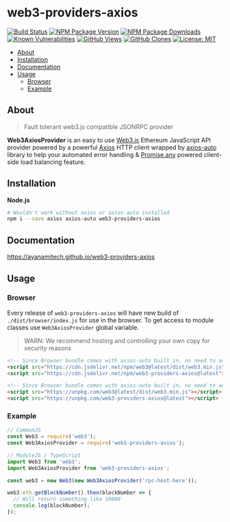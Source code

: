 # web3-providers-axios

[![Build Status](https://github.com/ayanamitech/web3-providers-axios/actions/workflows/test.yml/badge.svg)](https://github.com/ayanamitech/web3-providers-axios/actions)
[![NPM Package Version](https://img.shields.io/npm/v/web3-providers-axios.svg)](https://npmjs.org/package/web3-providers-axios)
[![NPM Package Downloads](https://img.shields.io/npm/dm/web3-providers-axios.svg)](https://npmjs.org/package/web3-providers-axios)
[![Known Vulnerabilities](https://snyk.io/test/github/ayanamitech/web3-providers-axios/badge.svg?style=flat-square)](https://snyk.io/test/github/ayanamitech/web3-providers-axios)
[![GitHub Views](https://img.shields.io/badge/dynamic/json?color=green&label=Views&query=uniques&url=https://github.com/ayanamitech/node-github-repo-stats/blob/main/data/ayanamitech/web3-providers-axios/views.json?raw=True&logo=github)](https://github.com/ayanamitech/web3-providers-axios)
[![GitHub Clones](https://img.shields.io/badge/dynamic/json?color=success&label=Clone&query=uniques&url=https://github.com/ayanamitech/node-github-repo-stats/blob/main/data/ayanamitech/web3-providers-axios/clone.json?raw=True&logo=github)](https://github.com/ayanamitech/web3-providers-axios)
[![License: MIT](https://img.shields.io/github/license/ayanamitech/web3-providers-axios)](https://www.gnu.org/licenses/gpl-3.0.en.html)

- [About](#about)
- [Installation](#installation)
- [Documentation](#documentation)
- [Usage](#usage)
  - [Browser](#browser)
  - [Example](#example)

## About

> Fault tolerant web3.js compatible JSONRPC provider

**Web3AxiosProvider** is an easy to use [Web3.js](https://web3js.readthedocs.io/en/v1.7.3/) Ethereum JavaScript API provider powered by a powerful [Axios](https://axios-http.com/) HTTP client wrapped by [axios-auto](https://ayanamitech.github.io/axios-auto) library to help your automated error handling & [Promise.any](https://developer.mozilla.org/en-US/docs/Web/JavaScript/Reference/Global_Objects/Promise/any) powered client-side load balancing feature.

## Installation

**Node.js**

```bash
# Wouldn't work without axios or axios-auto installed
npm i --save axios axios-auto web3-providers-axios
```

## Documentation

https://ayanamitech.github.io/web3-providers-axios

## Usage

### Browser

Every release of `web3-providers-axios` will have new build of `./dist/browser/index.js` for use in the browser. To get access to module classes use `Web3AxiosProvider` global variable.

> WARN: We recommend hosting and controlling your own copy for security reasons

```html
<!-- Since Browser bundle comes with axios-auto built in, no need to add additional axios or axios-auto dependency -->
<script src="https://cdn.jsdelivr.net/npm/web3@latest/dist/web3.min.js"></script>
<script src="https://cdn.jsdelivr.net/npm/web3-providers-axios@latest"></script>
```

```html
<!-- Since Browser bundle comes with axios-auto built in, no need to add additional axios or axios-auto dependency -->
<script src="https://unpkg.com/web3@latest/dist/web3.min.js"></script>
<script src="https://unpkg.com/web3-providers-axios@latest"></script>
```

### Example

```js
// CommonJS
const Web3 = require('web3');
const Web3AxiosProvider = require('web3-providers-axios');

// ModuleJS / TypeScript
import Web3 from 'web3';
import Web3AxiosProvider from 'web3-providers-axios';

const web3 = new Web3(new Web3AxiosProvider('rpc-host-here'));

web3.eth.getBlockNumber().then(blockNumber => {
  // Will return something like 10000
  console.log(blockNumber);
});
```
